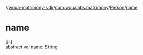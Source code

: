 //[woua-matrimony-sdk](../../../index.md)/[com.woualabs.matrimony](../index.md)/[Person](index.md)/[name](name.md)

# name

[js]\
abstract val [name](name.md): [String](https://kotlinlang.org/api/latest/jvm/stdlib/kotlin/-string/index.html)
